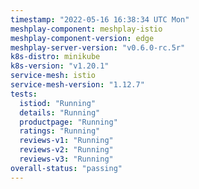 ```yaml
---
timestamp: "2022-05-16 16:38:34 UTC Mon"
meshplay-component: meshplay-istio
meshplay-component-version: edge
meshplay-server-version: "v0.6.0-rc.5r"
k8s-distro: minikube
k8s-version: "v1.20.1"
service-mesh: istio
service-mesh-version: "1.12.7"
tests:
  istiod: "Running"
  details: "Running"
  productpage: "Running"
  ratings: "Running"
  reviews-v1: "Running"
  reviews-v2: "Running"
  reviews-v3: "Running"
overall-status: "passing"
---
```

